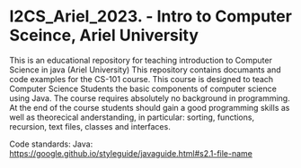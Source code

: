 # I2CS_Ariel_2023. - Intro to Computer Sceince, Ariel University
This is an educational repository for teaching introduction to Computer Science in java (Ariel University) This repository contains documants and code examples for the CS-101 course. This course is designed to teach Computer Science Students the basic components of computer science using Java. The course requires absolutely no background in programming. At the end of the course students should gain a good programming skills as well as theorecical anderstanding, in particular: sorting, functions, recursion, text files, classes and interfaces.

Code standards: Java: https://google.github.io/styleguide/javaguide.html#s2.1-file-name 
